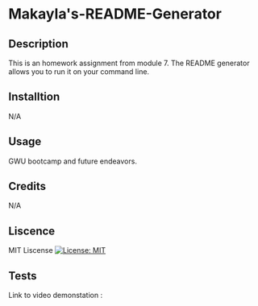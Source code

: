 # Makayla's-README-Generator

## Description 
This is an homework assignment from module 7. The README generator allows you to run it on your command line. 

## Installtion 

N/A

## Usage

GWU bootcamp and future endeavors. 

## Credits 

N/A

## Liscence 

MIT Liscense [![License: MIT](https://img.shields.io/badge/License-MIT-yellow.svg)](https://opensource.org/licenses/MIT)

## Tests

Link to video demonstation : 

